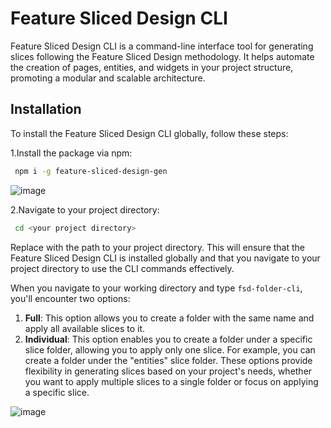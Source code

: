 
# Feature Sliced Design CLI

Feature Sliced Design CLI is a command-line interface tool for generating slices following the Feature Sliced Design methodology. It helps automate the creation of pages, entities, and widgets in your project structure, promoting a modular and scalable architecture.


## Installation
To install the Feature Sliced Design CLI globally, follow these steps:

1.Install the package via npm:
```bash
 npm i -g feature-sliced-design-gen
```
![image](https://github.com/KNS786/feature-sliced-design-folder-gen/assets/69040322/1eab3fe8-819d-446e-8d7b-49b5f1627309)


2.Navigate to your project directory:
```bash
 cd <your project directory>
```

Replace <your project directory> with the path to your project directory. This will ensure that the Feature Sliced Design CLI is installed globally and that you navigate to your project directory to use the CLI commands effectively.

When you navigate to your working directory and type `fsd-folder-cli`, you'll encounter two options:

  1. **Full**: This option allows you to create a folder with the same name and apply all available slices to it.
  2. **Individual**: This option enables you to create a folder under a specific slice folder, allowing you to apply only one slice. For example, you can create a folder under the "entities" slice folder.
These options provide flexibility in generating slices based on your project's needs, whether you want to apply multiple slices to a single folder or focus on applying a specific slice.

![image](https://github.com/KNS786/feature-sliced-design-folder-gen/assets/69040322/68bd05de-023b-4fa8-8e4f-e7bb84ccdf37)
